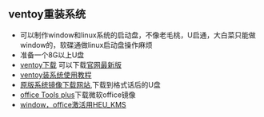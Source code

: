 ## ventoy重装系统 
* 可以制作window和linux系统的启动盘，不像老毛桃，U启通，大白菜只能做window的，软碟通做linux启动盘操作麻烦
* 准备一个8G以上U盘
* [ventoy下载](https://github.com/DawnFlowers/software/releases/download/software/ventoy-1.1.05-windows.zip) 可以下载[官网最新版](https://github.com/ventoy/Ventoy/releases)
* [ventoy装系统使用教程](https://blog.csdn.net/u010560236/article/details/123006741)
* [原版系统镜像下载网站](https://next.itellyou.cn/Original/),下载到格式话后的U盘
* [office Tools plus](https://otp.landian.vip/zh-cn/)下载微软office镜像
* [window，office激活用HEU_KMS](https://github.com/DawnFlowers/software/releases/download/software/HEU_KMS_Activator_v42.0.0.zip)

